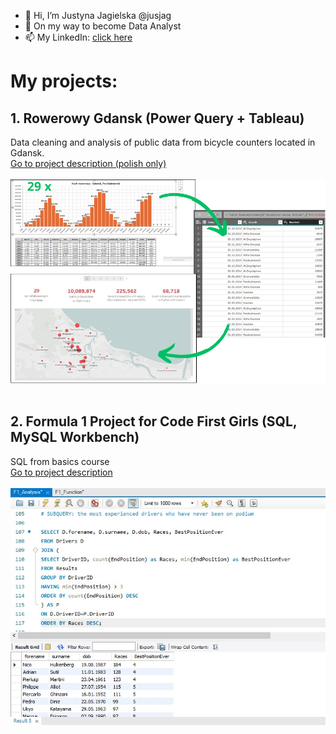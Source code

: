 - 👋 Hi, I’m Justyna Jagielska @jusjag
- 🌱 On my way to become Data Analyst
- 📫 My LinkedIn: <a href="https://www.linkedin.com/in/justynajagielska/">click here</a>

# My projects:

## 1. Rowerowy Gdansk (Power Query + Tableau)
Data cleaning and analysis of public data from bicycle counters located in Gdansk.<br>
<a href="https://github.com/jusjag/RowerowyGdansk">Go to project description (polish only)</a><br><br>
![RowerowyGdansk_header](https://raw.githubusercontent.com/jusjag/RowerowyGdansk/main/Screenshots/RG_GitHub_logo.png)
<br><br>
## 2. Formula 1 Project for Code First Girls (SQL, MySQL Workbench)
SQL from basics course<br>
<a href="https://github.com/jusjag/CodeFirstGirls_Formula1">Go to project description</a><br><br>
![CFG_F1_header](https://raw.githubusercontent.com/jusjag/CodeFirstGirls_Formula1/main/Project_Screenshots/3.2.Subquery2-code-output.jpg)


